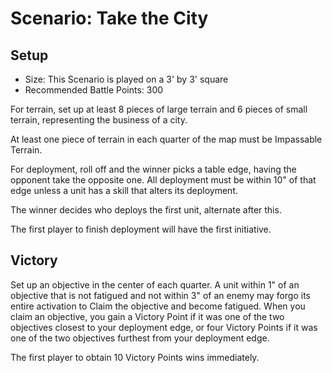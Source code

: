 # Scenario: Take the City

## Setup

- Size: This Scenario is played on a 3' by 3' square
- Recommended Battle Points: 300

For terrain, set up at least 8 pieces of large terrain and 6 pieces of small terrain, representing the business of a city.

At least one piece of terrain in each quarter of the map must be Impassable Terrain.

For deployment, roll off and the winner picks a table edge, having the opponent take the opposite one. All deployment must be within 10" of that edge unless a unit has a skill that alters its deployment.

The winner decides who deploys the first unit, alternate after this.

The first player to finish deployment will have the first initiative.

## Victory

Set up an objective in the center of each quarter. A unit within 1" of an objective that is not fatigued and not within 3" of an enemy may forgo its entire activation to Claim the objective and become fatigued. When you claim an objective, you gain a Victory Point if it was one of the two objectives closest to your deployment edge, or four Victory Points if it was one of the two objectives furthest from your deployment edge.

The first player to obtain 10 Victory Points wins immediately.
